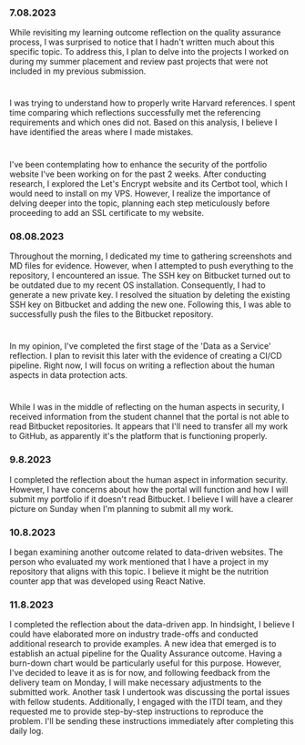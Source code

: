 ### 7.08.2023
While revisiting my learning outcome reflection on the quality assurance process, I was surprised to notice that I hadn't written much about this specific topic. To address this, I plan to delve into the projects I worked on during my summer placement and review past projects that were not included in my previous submission.
#
I was trying to understand how to properly write Harvard references. I spent time comparing which reflections successfully met the referencing requirements and which ones did not. Based on this analysis, I believe I have identified the areas where I made mistakes.
#
I've been contemplating how to enhance the security of the portfolio website I've been working on for the past 2 weeks. After conducting research, I explored the Let's Encrypt website and its Certbot tool, which I would need to install on my VPS. However, I realize the importance of delving deeper into the topic, planning each step meticulously before proceeding to add an SSL certificate to my website.
### 08.08.2023
Throughout the morning, I dedicated my time to gathering screenshots and MD files for evidence. However, when I attempted to push everything to the repository, I encountered an issue. The SSH key on Bitbucket turned out to be outdated due to my recent OS installation. Consequently, I had to generate a new private key. I resolved the situation by deleting the existing SSH key on Bitbucket and adding the new one. Following this, I was able to successfully push the files to the Bitbucket repository.
#
In my opinion, I've completed the first stage of the 'Data as a Service' reflection. I plan to revisit this later with the evidence of creating a CI/CD pipeline. Right now, I will focus on writing a reflection about the human aspects in data protection acts.
#
While I was in the middle of reflecting on the human aspects in security, I received information from the student channel that the portal is not able to read Bitbucket repositories. It appears that I'll need to transfer all my work to GitHub, as apparently it's the platform that is functioning properly.
### 9.8.2023
I completed the reflection about the human aspect in information security. However, I have concerns about how the portal will function and how I will submit my portfolio if it doesn't read Bitbucket. I believe I will have a clearer picture on Sunday when I'm planning to submit all my work.
### 10.8.2023
I began examining another outcome related to data-driven websites. The person who evaluated my work mentioned that I have a project in my repository that aligns with this topic. I believe it might be the nutrition counter app that was developed using React Native.
### 11.8.2023
I completed the reflection about the data-driven app. In hindsight, I believe I could have elaborated more on industry trade-offs and conducted additional research to provide examples. A new idea that emerged is to establish an actual pipeline for the Quality Assurance outcome. Having a burn-down chart would be particularly useful for this purpose. However, I've decided to leave it as is for now, and following feedback from the delivery team on Monday, I will make necessary adjustments to the submitted work. Another task I undertook was discussing the portal issues with fellow students. Additionally, I engaged with the ITDI team, and they requested me to provide step-by-step instructions to reproduce the problem. I'll be sending these instructions immediately after completing this daily log.




